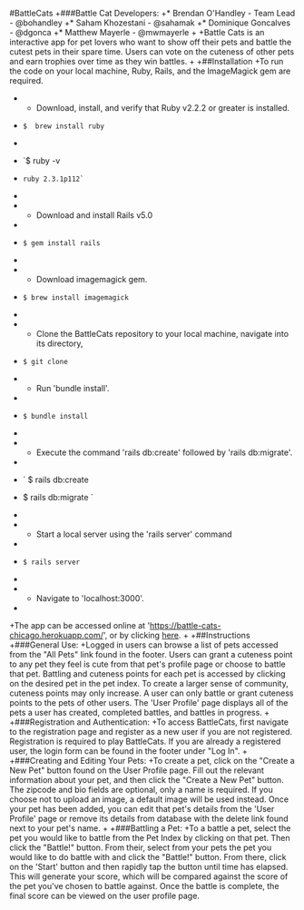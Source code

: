 #BattleCats
 +###Battle Cat Developers:
 +* Brendan O'Handley - Team Lead - @bohandley 
 +* Saham Khozestani - @sahamak
 +* Dominique Goncalves - @dgonca
 +* Matthew Mayerle - @mwmayerle
 +
 +Battle Cats is an interactive app for pet lovers who want to show off their pets and battle the cutest pets in their spare time. Users can vote on the cuteness of other pets and earn trophies over time as they win battles.
 +
 +##Installation
 +To run the code on your local machine, Ruby, Rails, and the ImageMagick gem are required. 
 +  * Download, install, and verify that Ruby v2.2.2 or greater is installed. 
 
 +  `$  brew install ruby`
 +  
 +  `$  ruby -v
 +     ruby 2.3.1p112`
 +  
 +  * Download and install Rails v5.0 
 +  
 +  `$ gem install rails`
 +  
 +  * Download imagemagick gem. 
 
 + ` $ brew install imagemagick `
 + 
 +  * Clone the BattleCats repository to your local machine, navigate into its directory, 
 
 + ` $ git clone ` 
 
 +  * Run 'bundle install'. 
 +
 + ` $ bundle install `
 + 
 +  * Execute the command 'rails db:create' followed by 'rails db:migrate'.
 + 
 + ` $ rails db:create
 +  $ rails db:migrate `
 + 
 +  * Start a local server using the 'rails server' command
 +
 + ` $ rails server `
 +  
 +  * Navigate to 'localhost:3000'.
 +
 +The app can be accessed online at 'https://battle-cats-chicago.herokuapp.com/', or by clicking [here](https://battle-cats-chicago.herokuapp.com/).
 +
 +##Instructions
 +###General Use:
 +Logged in users can browse a list of pets accessed from the "All Pets" link found in the footer. Users can grant a cuteness point to any pet they feel is cute from that pet's profile page or choose to battle that pet. Battling and cuteness points for each pet is accessed by clicking on the desired pet in the pet index. To create a larger sense of community, cuteness points may only increase. A user can only battle or grant cuteness points to the pets of other users. The 'User Profile' page displays all of the pets a user has created, completed battles, and battles in progress.
 +
 +###Registration and Authentication:
 +To access BattleCats, first navigate to the registration page and register as a new user if you are not registered. Registration is required to play BattleCats. If you are already a registered user, the login form can be found in the footer under "Log In".
 +
 +###Creating and Editing Your Pets:
 +To create a pet, click on the "Create a New Pet" button found on the User Profile page. Fill out the relevant information about your pet, and then click the "Create a New Pet" button. The zipcode and bio fields are optional, only a name is required. If you choose not to upload an image, a default image will be used instead. Once your pet has been added, you can edit that pet's details from the 'User Profile' page or remove its details from database with the delete link found next to your pet's name.
 +
 +###Battling a Pet:
 +To a battle a pet, select the pet you would like to battle from the Pet Index by clicking on that pet. Then click the "Battle!" button. From their, select from your pets the pet you would like to do battle with and click the "Battle!" button. From there, click on the 'Start' button and then rapidly tap the button until time has elapsed. This will generate your score, which will be compared against the score of the pet you've chosen to battle against. Once the battle is complete, the final score can be viewed on the user profile page.
